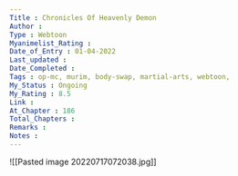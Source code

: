 ```yaml
---
Title : Chronicles Of Heavenly Demon
Author : 
Type : Webtoon
Myanimelist_Rating : 
Date_of_Entry : 01-04-2022
Last_updated : 
Date_Completed : 
Tags : op-mc, murim, body-swap, martial-arts, webtoon,
My_Status : Ongoing
My_Rating : 8.5
Link : 
At_Chapter : 186
Total_Chapters : 
Remarks : 
Notes : 
---
```

![[Pasted image 20220717072038.jpg]]